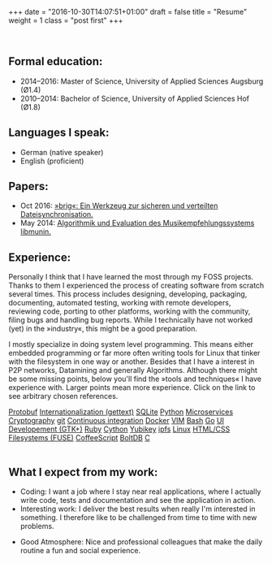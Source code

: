 +++
date = "2016-10-30T14:07:51+01:00"
draft = false
title = "Resume"
weight = 1
class = "post first"
+++

<br />

<h2>Formal education:</h2>

* <span class="italic">2014&ndash;2016</span>: Master of Science, University of Applied Sciences Augsburg (Ø1.4)
* <span class="italic">2010&ndash;2014</span>: Bachelor of Science, University of Applied Sciences Hof (Ø1.8)

<h2>Languages I speak:</h2>

* German <span class="italic">(native speaker)</span>
* English <span class="italic">(proficient)</span>

<h2>Papers:</h2>

* <span class="italic">Oct 2016</span>: <a href="https://disorganizer.github.io/brig-thesis/brig/thesis.pdf">»brig«: Ein Werkzeug zur sicheren und verteilten Dateisynchronisation.</a>
* <span class="italic">May 2014</span>: <a href="https://sahib.github.io/libmunin-thesis/bachelor/html/rst/index.html">Algorithmik und Evaluation des Musikempfehlungssystems libmunin.</a>

<h2>Experience:</h2>

Personally I think that I have learned the most through my FOSS
projects. Thanks to them I experienced the process of creating
software from scratch several times. This process includes designing,
developing, packaging, documenting, automated testing, working with remote
developers, reviewing code, porting to other platforms, working with the community, filing bugs
and handling bug reports. While I technically have not worked (yet) in the
»industry«, this might be a good preparation.

I mostly specialize in doing system level programming. This means either
embedded programming or far more often writing tools for Linux that tinker with
the filesystem in one way or another. Besides that I have a interest in P2P
networks, Datamining and generally Algorithms. Although there might be some
missing points, below you'll find the »tools and techniques« I have experience
with. Larger points mean more experience. Click on the link to see arbitrary
chosen references.

<div id="tagcloud">
<a href="https://github.com/disorganizer/brig/blob/fa9bb634b4b83aaabaa967ac523123ce67aa217d/store/wire/store.proto" class="tag2">Protobuf</a>
<a href="https://github.com/sahib/rmlint/blob/master/po/de.po" class="tag1">Internationalization (gettext)</a>
<a href="https://github.com/studentkittens/moosecat/blob/9a273458a89542d68ed7e03324924ac481b06fdc/lib/store/moose-store-private.c#L462" class="tag2">SQLite</a>
<a href="https://github.com/sahib/rmlint/blob/f27498d62afb59924d876f8b2cec3a54de80f3a7/gui/shredder/tree.py" class="tag3">Python</a>
<a href="https://studentkittens.github.io/eulenfunk/index.html#/step-17" class="tag2">Microservices</a>
<!-- <a href="" class="tag1">Raspberry Pi</a> -->
<a href="https://github.com/disorganizer/brig" class="tag2">Cryptography</a>
<a href="https://github.com/sahib/rmlint" class="tag3">git</a>
<a href="https://travis-ci.org/sahib/rmlint" class="tag1">Continuous integration</a>
<a href="https://github.com/sahib/rmlint/tree/master/pkg/docker" class="tag2">Docker</a>
<a href="https://github.com/sahib/dotfiles/tree/master/nvim" class="tag3">VIM</a>
<a href="https://github.com/disorganizer/brig-thesis/blob/master/arch/plots/benchmark.sh" class="tag2">Bash</a>
<a href="https://github.com/disorganizer/brig/blob/master/store/fs.go" class="tag3">Go</a>
<a href="https://rmlint.readthedocs.io/en/latest/gui.html" class="tag2">UI Developement (GTK+)</a>
<a href="https://github.com/sahib/glyr/blob/87634e30c1c6db263c8f2ac6fa21fe99c5ca1b06/spec/Ruby/photos_spec.rb" class="tag1">Ruby</a>
<a href="https://github.com/studentkittens/moosecat/blob/naglfar/moosecat/core/client.pyx" class="tag2">Cython</a>
<a href="https://www.yubico.com/products/yubikey-hardware/yubikey-neo" class="tag1">Yubikey</a>
<a href="https://github.com/disorganizer/brig" class="tag2">ipfs</a>
<a href="https://github.com/sahib/rmlint" class="tag3">Linux</a>
<a href="https://github.com/sahib/sahib.github.com" class="tag1">HTML/CSS</a>
<a href="https://github.com/disorganizer/brig/tree/master/fuse" class="tag2">Filesystems (FUSE)</a>
<a href="https://github.com/studentkittens/snobaer/blob/master/snobaer/static/js/logic.coffee" class="tag1">CoffeeScript</a>
<a href="https://github.com/disorganizer/brig/blob/master/store/kv.go" class="tag2">BoltDB</a>
<a href="https://github.com/sahib/rmlint/blob/master/lib/treemerge.c" class="tag3">C</a>
</div>

<br />

<h2>What I expect from my work:</h2>

- <span class="italic">Coding:</span> I want a job where I stay near real applications, where I actually write code, tests and documentation and see the application in action.
- <span class="italic">Interesting work:</span> I deliver the best results when really I'm interested in something. I therefore like to be challenged from time to time with new problems.
* <span class="italic">Good Atmosphere:</span> Nice and professional colleagues that make the daily routine a fun and social experience.
